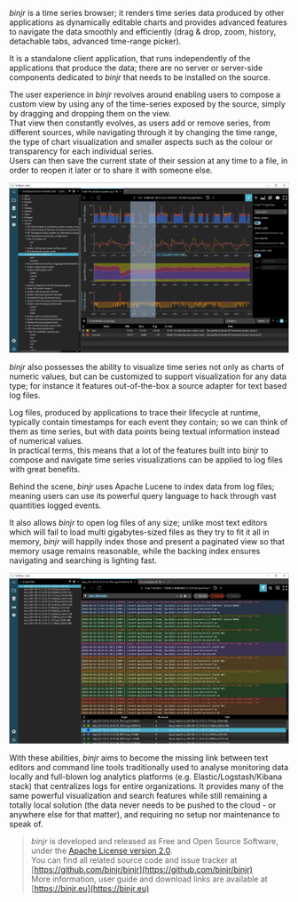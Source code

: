 _binjr_ is a time series browser; it renders time series data produced by other applications as 
dynamically editable charts and provides advanced features to navigate the data smoothly and efficiently 
(drag & drop, zoom, history, detachable tabs, advanced time-range picker).
 
It is a standalone client application, that runs independently of the applications that produce the data; there are
no server or server-side components dedicated to _binjr_ that needs to be installed on the source.   

The user experience in _binjr_ revolves around enabling users to compose a custom view by using any of the time-series
exposed by the source, simply by dragging and dropping them on the view.  
That view then constantly evolves, as users add or remove series, from different sources, while navigating through it by changing the time range,
the type of chart visualization and smaller aspects such as the colour or transparency for each individual series.  
Users can then save the current state of their session at any time to a file, in order to reopen it later or to share it with someone else.

![Screen 1](screen1.png)


_binjr_ also possesses the ability to visualize time series not only as charts of numeric values, but can be customized to 
support visualization for any data type; for instance it features out-of-the-box a source adapter for text based log files.   

Log files, produced by applications to trace their lifecycle at runtime, typically contain timestamps for each event
they contain; so we can think of them as time series, but with data points being textual information instead of numerical 
values.  
In practical terms, this means that a lot of the features built into binjr to compose and navigate time series
visualizations can be applied to log files with great benefits.

Behind the scene, _binjr_ uses Apache Lucene to index data from log files; meaning users can use its powerful query 
language to hack through vast quantities logged events.

It also allows _binjr_ to open log files of any size; unlike most text editors which will fail to load multi
gigabytes-sized files as they try to fit it all in memory, _binjr_ will happily index those and present a paginated view so that memory usage remains reasonable, while the backing index ensures navigating and searching is lighting
fast.

![Screen 2](screen2.png)

With these abilities, _binjr_ aims to become the missing link between text editors and command line tools
traditionally used to analyse monitoring data locally and full-blown log analytics platforms (e.g. Elastic/Logstash/Kibana
stack) that centralizes logs for entire organizations.
It provides many of the same powerful visualization and search features while still remaining a totally
local solution (the data never needs to be pushed to the cloud - or anywhere else for that matter), and requiring no
setup nor maintenance to speak of.
 
> _binjr_ is developed and released as Free and Open Source Software, under the [Apache License version 2.0](https://github.com/binjr/binjr/blob/master/LICENSE.md).  
> You can find all related source code and issue tracker at [https://github.com/binjr/binjr](https://github.com/binjr/binjr)  
> More information, user guide and download links are available at [https://binjr.eu](https://binjr.eu)
